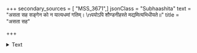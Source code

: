 +++
secondary_sources = [ "MSS_3671",]
jsonClass = "Subhaashita"
text = "असता सह सङ्गेन को न यात्यधमां गतिम्।  \nपयोऽपि शौण्डनीहस्ते मद्यमित्यभिधीयते॥"
title = "असता सह"

+++

<details><summary>Text</summary>

असता सह सङ्गेन को न यात्यधमां गतिम्।  
पयोऽपि शौण्डनीहस्ते मद्यमित्यभिधीयते॥
</details>
